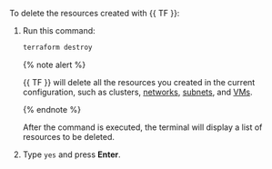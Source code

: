 To delete the resources created with {{ TF }}:
1. Run this command:

   ```bash
   terraform destroy
   ```

   {% note alert %}

   {{ TF }} will delete all the resources you created in the current configuration, such as clusters, [networks](../../vpc/concepts/network.md#network), [subnets](../../vpc/concepts/network.md#subnet), and [VMs](../../compute/concepts/vm.md).

   {% endnote %}

   After the command is executed, the terminal will display a list of resources to be deleted.
1. Type `yes` and press **Enter**.